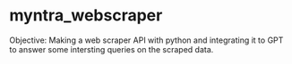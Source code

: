 # myntra_webscraper
Objective: Making a web scraper API with python and integrating it to GPT to answer some intersting queries on the scraped data.
